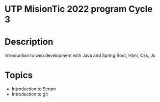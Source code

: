 # UTP MisionTic 2022 program Cycle 3

# Description

Introduction to web development with Java and Spring Boot, Html, Css, Js

# Topics

- Introduction to Scrum
- Introduction to git
